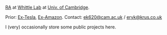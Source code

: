 [RA](https://www.eng.cam.ac.uk/profiles/ek620) at [Whittle Lab](https://whittle.eng.cam.ac.uk/) at [Univ. of Cambridge](https://www.cam.ac.uk/).


Prior: [Ex-Tesla](https://www.linkedin.com/in/krus/details/experience/), [Ex-Amazon](https://www.linkedin.com/in/krus/details/experience/). Contact: ek620@cam.ac.uk / eryk@krus.co.uk

I (very) occasionally store some public projects here.
